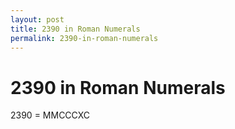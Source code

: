 ```yaml
---
layout: post
title: 2390 in Roman Numerals
permalink: 2390-in-roman-numerals
---
```


# 2390 in Roman Numerals

2390 = MMCCCXC
